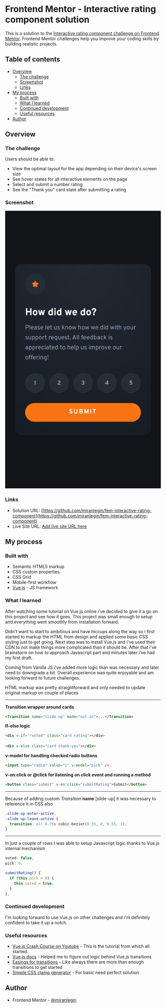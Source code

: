 # Frontend Mentor - Interactive rating component solution

This is a solution to the [Interactive rating component challenge on Frontend Mentor](https://www.frontendmentor.io/challenges/interactive-rating-component-koxpeBUmI). Frontend Mentor challenges help you improve your coding skills by building realistic projects.

## Table of contents

- [Overview](#overview)
  - [The challenge](#the-challenge)
  - [Screenshot](#screenshot)
  - [Links](#links)
- [My process](#my-process)
  - [Built with](#built-with)
  - [What I learned](#what-i-learned)
  - [Continued development](#continued-development)
  - [Useful resources](#useful-resources)
- [Author](#author)

## Overview

### The challenge

Users should be able to:

- View the optimal layout for the app depending on their device's screen size
- See hover states for all interactive elements on the page
- Select and submit a number rating
- See the "Thank you" card state after submitting a rating

### Screenshot

![](./SCREENSHOTS/mobile-screenshot.png)

### Links

- Solution URL: [https://github.com/miranlegin/fem-interactive-rating-component](https://github.com/miranlegin/fem-interactive-rating-component)
- Live Site URL: [Add live site URL here](https://your-live-site-url.com)

## My process

### Built with

- Semantic HTML5 markup
- CSS custom properties
- CSS Grid
- Mobile-first workflow
- [Vue.js](https://vuejs.org/) - JS framework

### What I learned

After watching some tutorial on Vue.js online i've decided to give it a go on this project and see how it goes. This project was small enough to setup and everything went smoothly from installation forward.

Didn't want to start to ambitious and have hiccups along the way so i first started to markup the HTML from design and applied some basic CSS styling just to get going. Next step was to install Vue.js and i've used their CDN to not make things more complicated than it should be. After that i've brainstorm on how to approach Javascript part and minutes later i've had my first draft.

Coming from Vanilla JS i've added more logic than was necessary and later need to downgrade a bit. Overall experience was quite enjoyable and am looking forward to future challenges.

HTML markup was pretty straightforward and only needed to update original markup on couple of places

---

**Transition wrapper around cards**

```html
<Transition name="slide-up" mode="out-in">...</Transition>
```

**If-else logic**

```html
<div v-if="!voted" class="card rating"></div>

<div v-else class="card thank-you"></div>
```

**v-model for handling checked radio buttons**

```html
<input type="radio" value="1" v-model="pick" />
```

**v-on:click or @click for listening on click event and running a method**

```html
<button class="submit" v-on:click="submitRating">Submit</button>
```

---

Because of adding custom _Transition_ **name** [slide-up] it was necessary to reference it in CSS also

```css
.slide-up-enter-active,
.slide-up-leave-active {
  transition: all 0.75s cubic-bezier(0.35, 0, 0.55, 1);
}
```

---

In just a couple of rows I was able to setup Javascript logic thanks to Vue.js internal mechanism

```js
voted: false,
pick: 0,
```

```js
submitRating() {
  if (this.pick > 0) {
    this.voted = true;
  }
},
```

### Continued development

I'm looking forward to use Vue.js on other challenges and i'm definitely confident to take it up a notch.

### Useful resources

- [Vue.js Crash Course on Youtube](https://www.youtube.com/watch?v=bzlFvd0b65c) - This is the tutorial from which all started.
- [Vue.js docs](https://vuejs.org/guide/built-ins/transition.html) - Helped me to figure out logic behind Vue.js transitions
- [Easings for transitions](https://easings.net/#) - Like always there are more than enough transitions to get started
- [Simple CSS clamp generator](https://clamp.font-size.app/) - For basic need perfect solution

## Author

- Frontend Mentor - [@miranlegin](https://www.frontendmentor.io/profile/miranlegin)
